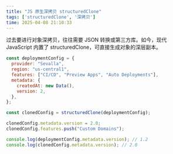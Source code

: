 ```yaml
---
title: "JS 原生深拷贝 structuredClone"
tags: ['structuredClone', '深拷贝']
time: 2025-04-08 21:10:33
---
```


过去要进行对象深拷贝，往往需要 JSON 转换或第三方库。如今，现代 JavaScript 内置了 structuredClone，可直接生成对象的深层副本。

```js
const deploymentConfig = {
  provider: "Sevalla",
  region: "us-central1",
  features: ["CI/CD", "Preview Apps", "Auto Deployments"],
  metadata: {
    createdAt: new Data(),
    version: 2,
  },
};

const clonedConfig = structuredClone(deploymentConfig);

clonedConfig.metadata.version = 2.0;
clonedConfig.features.push("Custom Domains");

console.log(deploymentConfig.metadata.version); // 1.2
console.log(clonedConfig.metadata.version); // 2.0
```
